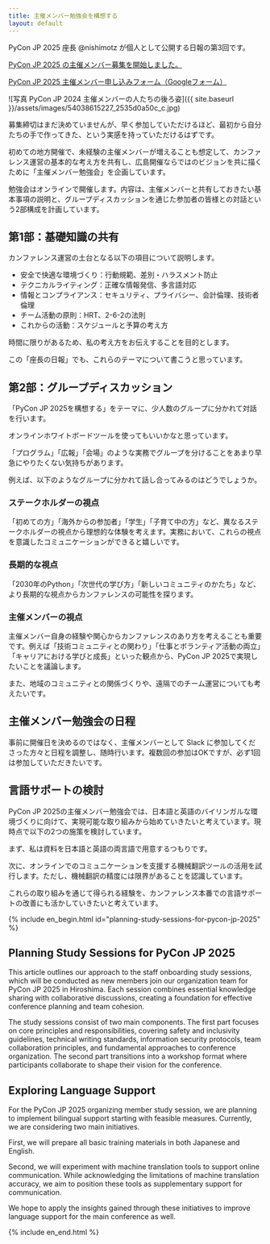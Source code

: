 ```yaml
---
title: 主催メンバー勉強会を構想する
layout: default
---
```


PyCon JP 2025 座長 @nishimotz が個人として公開する日報の第3回です。

[PyCon JP 2025 の主催メンバー募集を開始しました。](https://pyconjp.blogspot.com/2024/12/call-for-organizing-members-ja.html)

[PyCon JP 2025 主催メンバー申し込みフォーム（Googleフォーム）](https://forms.gle/7irqYKhZVj7AY7LfA)

<div class="image-center">
![写真 PyCon JP 2024 主催メンバーの人たちの後ろ姿]({{ site.baseurl }}/assets/images/54038615227_2535d0a50c_c.jpg)
</div>

募集締切はまだ決めていませんが、早く参加していただけるほど、最初から自分たちの手で作ってきた、という実感を持っていただけるはずです。

初めての地方開催で、未経験の主催メンバーが増えることも想定して、カンファレンス運営の基本的な考え方を共有し、広島開催ならではのビジョンを共に描くために「主催メンバー勉強会」を企画しています。

勉強会はオンラインで開催します。内容は、主催メンバーと共有しておきたい基本事項の説明と、グループディスカッションを通じた参加者の皆様との対話という2部構成を計画しています。

## 第1部：基礎知識の共有

カンファレンス運営の土台となる以下の項目について説明します。

- 安全で快適な環境づくり：行動規範、差別・ハラスメント防止
- テクニカルライティング：正確な情報発信、多言語対応
- 情報とコンプライアンス：セキュリティ、プライバシー、会計倫理、技術者倫理
- チーム活動の原則：HRT、2-6-2の法則
- これからの活動：スケジュールと予算の考え方

時間に限りがあるため、私の考え方をお伝えすることを目的とします。

この「座長の日報」でも、これらのテーマについて書こうと思っています。

## 第2部：グループディスカッション

「PyCon JP 2025を構想する」をテーマに、少人数のグループに分かれて対話を行います。

オンラインホワイトボードツールを使ってもいいかなと思っています。

「プログラム」「広報」「会場」のような実務でグループを分けることをあまり早急にやりたくない気持ちがあります。

例えば、以下のようなグループに分かれて話し合ってみるのはどうでしょうか。

### ステークホルダーの視点

「初めての方」「海外からの参加者」「学生」「子育て中の方」など、異なるステークホルダーの視点から理想的な体験を考えます。実務において、これらの視点を意識したコミュニケーションができると嬉しいです。

### 長期的な視点

「2030年のPython」「次世代の学び方」「新しいコミュニティのかたち」など、より長期的な視点からカンファレンスの可能性を探ります。

### 主催メンバーの視点

主催メンバー自身の経験や関心からカンファレンスのあり方を考えることも重要です。例えば「技術コミュニティとの関わり」「仕事とボランティア活動の両立」「キャリアにおける学びと成長」といった観点から、PyCon JP 2025で実現したいことを議論します。

また、地域のコミュニティとの関係づくりや、遠隔でのチーム運営についても考えたいです。

## 主催メンバー勉強会の日程

事前に開催日を決めるのではなく、主催メンバーとして Slack に参加してくださった方々と日程を調整し、随時行います。複数回の参加はOKですが、必ず1回は参加していただきたいです。

## 言語サポートの検討

PyCon JP 2025の主催メンバー勉強会では、日本語と英語のバイリンガルな環境づくりに向けて、実現可能な取り組みから始めていきたいと考えています。現時点で以下の2つの施策を検討しています。

まず、私は資料を日本語と英語の両言語で用意するつもりです。

次に、オンラインでのコミュニケーションを支援する機械翻訳ツールの活用を試行します。ただし、機械翻訳の精度には限界があることを認識しています。

これらの取り組みを通じて得られる経験を、カンファレンス本番での言語サポートの改善にも活かしていきたいと考えています。

{% include en_begin.html id="planning-study-sessions-for-pycon-jp-2025" %}

## Planning Study Sessions for PyCon JP 2025

This article outlines our approach to the staff onboarding study sessions, which will be conducted as new members join our organization team for PyCon JP 2025 in Hiroshima. Each session combines essential knowledge sharing with collaborative discussions, creating a foundation for effective conference planning and team cohesion.

The study sessions consist of two main components. The first part focuses on core principles and responsibilities, covering safety and inclusivity guidelines, technical writing standards, information security protocols, team collaboration principles, and fundamental approaches to conference organization. The second part transitions into a workshop format where participants collaborate to shape their vision for the conference.

## Exploring Language Support

For the PyCon JP 2025 organizing member study session, we are planning to implement bilingual support starting with feasible measures. Currently, we are considering two main initiatives.

First, we will prepare all basic training materials in both Japanese and English.

Second, we will experiment with machine translation tools to support online communication. While acknowledging the limitations of machine translation accuracy, we aim to position these tools as supplementary support for communication.

We hope to apply the insights gained through these initiatives to improve language support for the main conference as well.

{% include en_end.html %}

